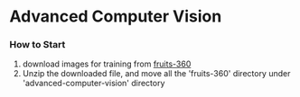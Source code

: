 # Advanced Computer Vision

### How to Start

1. download images for training from [fruits-360](https://www.kaggle.com/moltean/fruits)
1. Unzip the downloaded file, and move all the 'fruits-360' directory under 'advanced-computer-vision' directory
